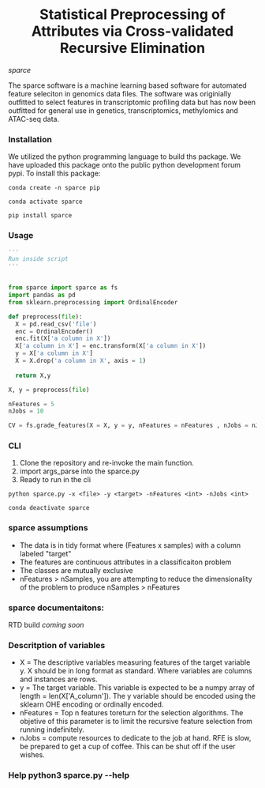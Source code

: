 <h1 align="center">Statistical Preprocessing of Attributes via Cross-validated Recursive Elimination</h1>

*sparce*

The sparce software is a machine learning based software for automated feature seleciton in genomics data files. The software was originially outfitted to select features in transcriptomic profiling data but has now been outfitted for general use in genetics, transcriptomics, methylomics and ATAC-seq data.

### Installation

We utilized the python programming language to build ths package. We have uploaded this package onto the public python development forum pypi. To install this package:


```
conda create -n sparce pip

conda activate sparce
```

```
pip install sparce
```

### Usage

```python
'''
Run inside script
'''


from sparce import sparce as fs
import pandas as pd
from sklearn.preprocessing import OrdinalEncoder

def preprocess(file): 
  X = pd.read_csv('file')
  enc = OrdinalEncoder()
  enc.fit(X['a column in X'])
  X['a column in X'] = enc.transform(X['a column in X'])
  y = X['a column in X']
  X = X.drop('a column in X', axis = 1)
  
  return X,y

X, y = preprocess(file)

nFeatures = 5
nJobs = 10

CV = fs.grade_features(X = X, y = y, nFeatures = nFeatures , nJobs = nJobs)


```

### CLI
1.  Clone the repository and re-invoke the main function. 
2.  import args_parse into the sparce.py 
3.  Ready to run in the cli

```
python sparce.py -x <file> -y <target> -nFeatures <int> -nJobs <int>
```

```
conda deactivate sparce
```

### sparce assumptions
- The data is in tidy format where (Features x samples) with a column labeled "target"
- The features are continuous attributes in a classificaiton problem
- The classes are mutually exclusive
- nFeatures > nSamples,  you are attempting to reduce the dimensionality of the problem to produce nSamples > nFeatures


### sparce documentaitons:

RTD build *coming soon*


### Descritption of variables
  - X = The descriptive variables measuring features of the target variable y. X should be in long format as standard. Where variables are columns and instances are rows. 
  - y = The target variable. This variable is expected to be a numpy array of length = len(X['A_column']). The y variable should be encoded using the sklearn OHE encoding or ordinally encoded. 
  - nFeatures = Top n features toreturn for the selection algorithms. The objetive of this parameter is to limit the recursive feature selection from running indefinitely. 
  - nJobs = compute resources to dedicate to the job at hand. RFE is slow, be prepared to get a cup of coffee. This can be shut off if the user wishes. 

### Help python3 sparce.py --help 
